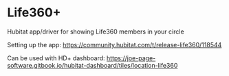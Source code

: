 # Life360+

Hubitat app/driver for showing Life360 members in your circle

Setting up the app:
https://community.hubitat.com/t/release-life360/118544

Can be used with HD+ dashboard:
https://joe-page-software.gitbook.io/hubitat-dashboard/tiles/location-life360